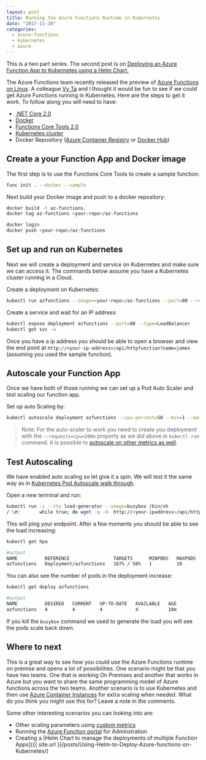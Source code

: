 ```yaml
---
layout: post
title: Running the Azure Functions Runtime in Kubernetes
date: "2017-11-30"
categories:
  - azure-functions
  - kubernetes
  - azure
---
```


<p class="message">This is a two part series. The second post is on  <a href="/posts/Using-Helm-to-Deploy-Azure-functions-on-Kubernetes/">Deploying an Azure Function App to Kubernetes using a Helm Chart.</a>
</p>

The Azure Functions team recently released the preview of [Azure Functions on Linux](https://blogs.msdn.microsoft.com/appserviceteam/2017/11/15/functions-on-linux-preview/).  A colleague [Vy Ta](https://twitter.com/vytachar) and I thought it would be fun to see if we could get Azure Functions running in Kubernetes.  Here are the steps to get it work.  To follow along you will need to have:

- [.NET Core 2.0](https://www.microsoft.com/net/download/linux)
- [Docker](https://www.docker.com/)
- [Functions Core Tools 2.0](https://github.com/Azure/azure-functions-cli)
- [Kubernetes cluster](https://docs.microsoft.com/en-us/azure/aks/)
- Docker Repository ([Azure Container Registry](https://azure.microsoft.com/en-us/services/container-registry/) or [Docker Hub](https://azure.microsoft.com/en-us/services/container-registry/))  

## Create a your Function App and Docker image
The first step is to use the Functions Core Tools to create a sample function:

```bash
func init . --docker --sample
```

Next build your Docker image and push to a docker repository:

```bash
docker build -t az-functions.
docker tag az-functions <your-repo>/az-functions

docker login
docker push <your-repo>/az-functions
```

## Set up and run on Kubernetes
Next we will create a deployment and service on Kubernetes and make sure we can access it.  The commands below assume you have a Kubernetes cluster running in a Cloud.

Create a deployment on Kubernetes:

```bash
kubectl run azfunctions --image=<your-repo>/az-functions --port=80 --requests=cpu=200m
```

Create a service and wait for an IP address:

```bash
kubectl expose deployment azfunctions --port=80 --type=LoadBalancer
kubectl get svc -w
```

Once you have a ip address you should be able to open a browser and view the end point at `http://<your-ip-address>/api/httpfunction?name=james` (assuming you used the sample function).

## Autoscale your Function App
Once we have both of those running we can set up a Pod Auto Scaler and test scaling our function app.

Set up auto Scaling by:

```bash
kubectl autoscale deployment azfunctions --cpu-percent=50 --min=1 --max=10
```

> Note:  For the auto-scaler to work you need to create you deployment with the `--requests=cpu=200m` property as we did above in `kubectl run` command.  It is possible to [autoscale on other metrics as well](https://kubernetes.io/docs/tasks/run-application/horizontal-pod-autoscale/).

## Test Autoscaling
We have enabled auto scaling so let give it a spin. We will test it the same way as in [Kubernetes Pod Autoscale walk through](https://kubernetes.io/docs/tasks/run-application/horizontal-pod-autoscale-walkthrough/).

Open a new terminal and run:

```bash
kubectl run -i --tty load-generator --image=busybox /bin/sh
/ \#: 		while true; do wget -q -O- http://<your-ipaddress>/api/httpfunction?name=testingload; done 
```

This will ping your endpoint.  After a few moments you should be able to see the load increasing:

```bash
kubectl get hpa

#output
NAME          REFERENCE                TARGETS      MINPODS   MAXPODS   REPLICAS   AGE
azfunctions   Deployment/azfunctions   167% / 50%   1         10        4          5m
```

You can also see the number of pods in the deployment increase:

```bash
kubectl get deploy azfunctions

#output
NAME          DESIRED   CURRENT   UP-TO-DATE   AVAILABLE   AGE
azfunctions   4         4         4            4           10m
```

If you kill the `busybox` command we used to generate the load you will see the pods scale back down.

## Where to next
This is a great way to see how you could use the Azure Functions runtime on premise and opens a lot of possibilities.  One scenario might be that you have two teams.  One that is working On Premises and another that works in Azure but you want to share the same programming model of Azure functions across the two teams.  Another scenario is to use Kubernetes and then use [Azure Container Instances](https://azure.microsoft.com/en-us/services/container-instances/) for extra scaling when needed.  What do you think you might use this for?  Leave a note in the comments.

Some other interesting scenarios you can looking into are:

- Other scaling parameters using [custom metrics](https://kubernetes.io/docs/tasks/run-application/horizontal-pod-autoscale/)
- Running the [Azure Function portal](https://github.com/Azure/azure-functions-ux) for Adminstration
- Creating a [Helm Chart to manage the deployments of multiple Function Apps]({{ site.url }}/posts/Using-Helm-to-Deploy-Azure-functions-on-Kubernetes/)











